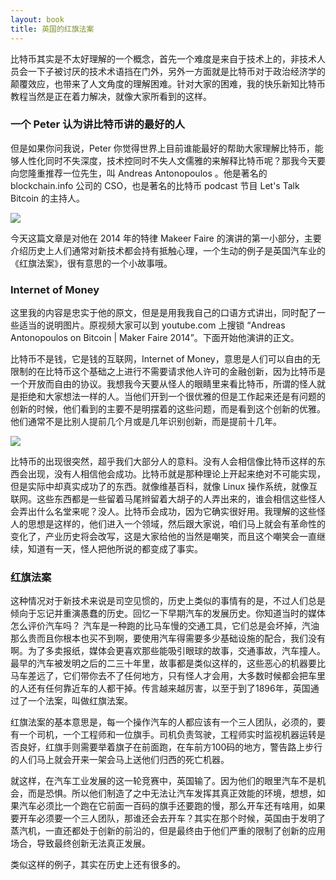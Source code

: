 ```yaml
---
layout: book
title: 英国的红旗法案
---
```


比特币其实是不太好理解的一个概念，首先一个难度是来自于技术上的，非技术人员会一下子被讨厌的技术术语挡在门外，另外一方面就是比特币对于政治经济学的颠覆效应，也带来了人文角度的理解困难。针对大家的困难，我的快乐新知比特币教程当然是正在着力解决，就像大家所看到的这样。

### 一个 Peter 认为讲比特币讲的最好的人

但是如果你问我说，Peter
你觉得世界上目前谁能最好的帮助大家理解比特币，能够人性化同时不失深度，技术控同时不失人文儒雅的来解释比特币呢？那我今天要向您隆重推荐一位先生，叫
Andreas Antonopoulos 。他是著名的 blockchain.info 公司的 CSO，也是著名的比特币 podcast 节目 Let's Talk Bitcoin 的主持人。

![](http://media.happycasts.net/pic/peterpic/andreas_youtube.png)


今天这篇文章是对他在 2014 年的特律 Makeer Faire
的演讲的第一小部分，主要介绍历史上人们通常对新技术都会持有抵触心理，一个生动的例子是英国汽车业的《红旗法案》，很有意思的一个小故事哦。

### Internet of Money

这里我的内容是忠实于他的原文，但是是用我我自己的口语方式讲出，同时配了一些适当的说明图片。原视频大家可以到
youtube.com 上搜锁 “Andreas Antonopoulos on Bitcoin | Maker Faire
2014”。下面开始他演讲的正文。

比特币不是钱，它是钱的互联网，Internet of Money，意思是人们可以自由的无限制的在比特币这个基础之上进行不需要请求他人许可的金融创新，因为比特币是一个开放而自由的协议。我想我今天要从怪人的眼睛里来看比特币，所谓的怪人就是拒绝和大家想法一样的人。当他们开到一个很优雅的但是工作起来还是有问题的创新的时候，他们看到的主要不是明摆着的这些问题，而是看到这个创新的优雅。他们通常不是比别人提前几个月或是几年识别创新，而是提前十几年。

![](http://media.happycasts.net/pic/peterpic/rms.jpeg)

比特币的出现很突然，超乎我们大部分人的意料。没有人会相信像比特币这样的东西会出现，没有人相信他会成功。比特币就是那种理论上开起来绝对不可能实现，但是实际中却真实成功了的东西。就像维基百科，就像 Linux 操作系统，就像互联网。这些东西都是一些留着马尾辫留着大胡子的人弄出来的，谁会相信这些怪人会弄出什么名堂来呢？没人。比特币会成功，因为它确实很好用。我理解的这些怪人的思想是这样的，他们进入一个领域，然后跟大家说，咱们马上就会有革命性的变化了，产业历史将会改写，这是大家给他的当然是嘲笑，而且这个嘲笑会一直继续，知道有一天，怪人把他所说的都变成了事实。


### 红旗法案

这种情况对于新技术来说是司空见惯的，历史上类似的事情有的是，不过人们总是倾向于忘记并重演愚蠢的历史。回忆一下早期汽车的发展历史。你知道当时的媒体怎么评价汽车吗？ 汽车是一种跑的比马车慢的交通工具，它们总是会坏掉，汽油那么贵而且你根本也买不到啊，要使用汽车得需要多少基础设施的配合，我们没有啊。为了多卖报纸，媒体会更喜欢那些能吸引眼球的故事，交通事故，汽车撞人。最早的汽车被发明之后的二三十年里，故事都是类似这样的，这些恶心的机器要比马车差远了，它们带你去不了任何地方，只有怪人才会用，大多数时候都会把车里的人还有任何靠近车的人都干掉。传言越来越厉害，以至于到了1896年，英国通过了一个法案，叫做红旗法案。

红旗法案的基本意思是，每一个操作汽车的人都应该有一个三人团队，必须的，要有一个司机，一个工程师和一位旗手。司机负责驾驶，工程师实时监视机器运转是否良好，红旗手则需要举着旗子在前面跑，在车前方100码的地方，警告路上步行的人们马上就会开来一架会马上送他们归西的死亡机器。


就这样，在汽车工业发展的这一轮竞赛中，英国输了。因为他们的眼里汽车不是机会，而是恐惧。所以他们制造了之中无法让汽车发挥其真正效能的环境，想想，如果汽车必须比一个跑在它前面一百码的旗手还要跑的慢，那么开车还有啥用，如果要开车必须要一个三人团队，那谁还会去开车？其实在那个时候，英国由于发明了蒸汽机，一直还都处于创新的前沿的，但是最终由于他们严重的限制了创新的应用场合，导致最终创新无法真正发展。

类似这样的例子，其实在历史上还有很多的。


<!--
Bitcoin is internet of money.

I think I want to talk about bitcoin from the perspective of the misfits, the freaks, people who refused to think the way everybody else think, the people who see a half working elegant technology, and don't look at the half-working, they look at the elegent side, they recognize innovation, and they recognize innovation not a few month or a few years before others, but sometimes a decade before others recognize the innovation. That's going to be the people who make first, and that's a great place to start talking bitcoin.

Bitcoin is unexpected, bitcoin is not money as we know it, bitcoin should not have happened, bitcoin really has not possibility of success. It can not possibly work. It's one of those thinks that will not work in theory, but it works in practice. Like wikipedia, like Linux, like the internet.

made by people with pony tails and neck beards, Weirdos that nobody trusts. And bitcoin succeed because it works because it's a technology , I want to talk about that spirit of the misfit, working into a industry, and saying you know what? we are going to change forever, and being laugh out of the room, and then keeping on and going on until in fact that they change everything.

And this happens to technology all the time, we just forget about this, we ignore it we rewrite the history. This video we just watched about  the early automobile. You know what the media said about the early automobile. They locked cars, cars were slower than horses, cars broke down all the time, cars need expensive gas you can not find anywhere, and they required enomerous infrastructure to work.


The media foucsed on car accidents, for more than two decades of the first cars, the story was that disgusting machines，they were far inferior to horses, they could not go anywhere, and only wiredos will use, and most of the time kill the occupants and anyone who came near it. This got so bad that in 1896, in the UK they passed a law called Red Flag Act.

The red flag act was a law that required that any operator of viechle had three crew members for staff, a driver an engineer, and a flag man, the driver will operate the viechle, the engineer would supervise it's operation, think rail roads, right? A a flag will carry a flag and ran a 100 yards ahead of the car to warn pedestrians the imm arrival of death machine and going to blow them down,


guess what happened to UK, they lost the auto mobile industry race, because they saw that technology instead of seeing the potential. They allowed fear to define their reaction, and so they create a environment, where a car could not do the things that a car can do. Cause if you made a car ran slower than run ahead of the car, you lose all the advantage of the car, if a car requires three person crew to operation, you lost the advantage of the car, so they took the car real world horse and they failed, and they lost the race.


And what you did not see in the video, at that time the first really practical car that, so they already won the race industrial revolution , and at that time England was a power house of the industry of innovation. and they would win  machine should be defined , and they killed the goods.

That's instructive cause that happened again and again in technology.

-->
